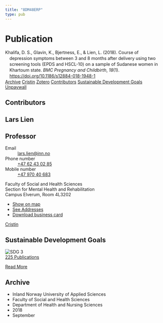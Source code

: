 ```yaml
---
title: "8DM48ERP"
type: pub
---
```

<h1>Publication</h1>
<article id="csl-bib-container-8DM48ERP" class="csl-bib-container">
  <div class="csl-bib-body" style="line-height: 1.35; padding-left: 1em; text-indent:-1em;">
  <div class="csl-entry">Khalifa, D. S., Glavin, K., Bjertness, E., &amp; Lien, L. (2018). Course of depression symptoms between 3 and 8&#xA0;months after delivery using two screening tools (EPDS and HSCL-10) on a sample of Sudanese women in Khartoum state. <i>BMC Pregnancy and Childbirth</i>, <i>18</i>(1). <a href="https://doi.org/10.1186/s12884-018-1948-1">https://doi.org/10.1186/s12884-018-1948-1</a></div>
</div>
  <div class="csl-bib-buttons">
    <a href="#taxonomy-article-8DM48ERP" class="csl-bib-button">Archive</a>
    <a href alt="Cristin URL" class="csl-bib-button">Cristin</a>
    <a href alt="Zotero URL" class="csl-bib-button">Zotero</a>
    <a href="#contributors-article-8DM48ERP" class="csl-bib-button">Contributors</a>
    <a href="#sdg-article-8DM48ERP" class="csl-bib-button">Sustainable Development Goals</a>
    <a href="https://bmcpregnancychildbirth.biomedcentral.com/track/pdf/10.1186/s12884-018-1948-1" class="csl-bib-button">Unpaywall</a>
  </div>
  <div id="csl-bib-meta-container-8DM48ERP"></div>
</article>
<div id="csl-bib-meta-8DM48ERP" class="csl-bib-meta">
  <article id="contributors-article-8DM48ERP" class="contributors-article">
    <h1>Contributors</h1>
    <div class="personas">
<div class="vrtx-hinn-person-card">
<div class="photo">
<i class="lar la-user-circle missing-person"></i>
</div>
<div class="info">
<hgroup><h1>Lars Lien</h1>
<h2>Professor</h2>
</hgroup><dl>
<dt>Email</dt>
<dd>
<a href="mailto:lars.lien@inn.no">lars.lien@inn.no</a>
</dd>
<dt>Phone number</dt>
<dd><a href="tel:+4762430285">
+47 62 43 02 85
</a></dd>
<dt>Mobile number</dt>
<dd><a href="tel:+4797040683">
+47 970 40 683
</a></dd>
</dl>
<p>
Faculty of Social and Health Sciences<br>
Section for Mental Health and Rehabilitation<br>
Campus Elverum,
Room 4L3202
</p>
<ul class="vrtx-hinn-links">
<li><a href="https://www.google.com/maps?q=60.88177,11.53669">Show on map</a></li>
<li><a href="https://www.inn.no/english/find-an-employee/lars-lien.html#vrtx-hinn-addresses">See Addresses</a></li>
<li><a href="https://www.inn.no/english/find-an-employee/lars-lien.html?vrtx=vcf">Download business card</a></li>
</ul>
</div>
</div>
<a href="https://app.cristin.no/persons/show.jsf?id=14287" alt="Cristin URL" class="personas-cristin">Cristin</a>
</div>
  </article>
  <article id="sdg-article-8DM48ERP" class="sdg-article">
    <h1>Sustainable Development Goals</h1>
    <div class="sdg-container"><div id="sdg3" class="sdg">
<img src="{{< params subfolder >}}images/sdg/sdg03_en.png" class="image" alt="SDG 3">
<div class="sdg-overlay">
<a href="{{< params subfolder >}}en/archive/?sdg=3#archive" class="sdg-publication-count"><span>225</span> Publications</a>
<p><a href="https://sdgs.un.org/goals/goal3" class="sdg-read-more">Read More</a></p>
</div>
</div></div>
  </article>
  <article id="taxonomy-article-8DM48ERP" class="taxonomy-article">
    <h1>Archive</h1>
    <ul>
      <li>Inland Norway University of Applied Sciences</li>
      <li>Faculty of Social and Health Sciences</li>
      <li>Department of Health and Nursing Sciences</li>
      <li>2018</li>
      <li>September</li>
    </ul>
  </article>
</div>
